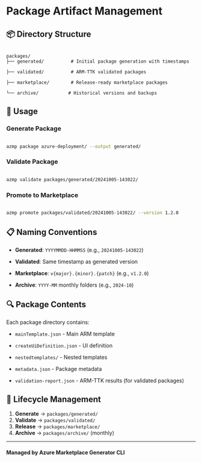 # Package Artifact Management

## 📦 Directory Structure

```

packages/
├── generated/          # Initial package generation with timestamps

├── validated/          # ARM-TTK validated packages

├── marketplace/        # Release-ready marketplace packages

└── archive/           # Historical versions and backups

```

## 🚀 Usage

### Generate Package

```bash

azmp package azure-deployment/ --output generated/

```

### Validate Package

```bash

azmp validate packages/generated/20241005-143022/

```

### Promote to Marketplace

```bash

azmp promote packages/validated/20241005-143022/ --version 1.2.0

```

## 📋 Naming Conventions

- **Generated**: `YYYYMMDD-HHMMSS` (e.g., `20241005-143022`)

- **Validated**: Same timestamp as generated version

- **Marketplace**: `v{major}.{minor}.{patch}` (e.g., `v1.2.0`)

- **Archive**: `YYYY-MM` monthly folders (e.g., `2024-10`)

## 🔍 Package Contents

Each package directory contains:

- `mainTemplate.json` - Main ARM template

- `createUiDefinition.json` - UI definition

- `nestedtemplates/` - Nested templates

- `metadata.json` - Package metadata

- `validation-report.json` - ARM-TTK results (for validated packages)

## 🎯 Lifecycle Management

1. **Generate** → `packages/generated/`
2. **Validate** → `packages/validated/` 
3. **Release** → `packages/marketplace/`
4. **Archive** → `packages/archive/` (monthly)

---
#### Managed by Azure Marketplace Generator CLI
